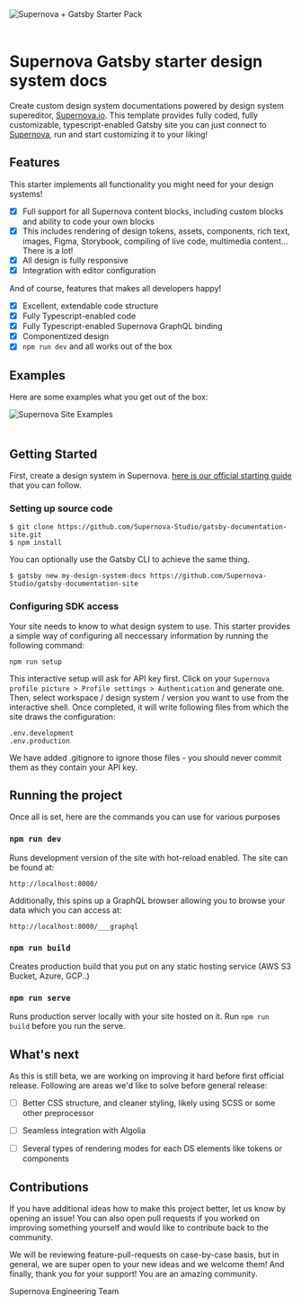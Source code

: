 <img src="https://github.com/Supernova-Studio/gatsby-documentation-site/readme-icon.png" alt="Supernova + Gatsby Starter Pack" style="max-width:100%; margin-bottom: 20px;" />

# Supernova Gatsby starter design system docs

Create custom design system documentations powered by design system supereditor, [Supernova.io](https://supernova.io). This template provides fully coded, fully customizable, typescript-enabled Gatsby site you can just connect to [Supernova](https://supernova.io), run and start customizing it to your liking!

## Features

This starter implements all functionality you might need for your design systems!

- [x] Full support for all Supernova content blocks, including custom blocks and ability to code your own blocks
- [x] This includes rendering of design tokens, assets, components, rich text, images, Figma, Storybook, compiling of live code, multimedia content... There is a lot!
- [x] All design is fully responsive
- [x] Integration with editor configuration

And of course, features that makes all developers happy!

- [x] Excellent, extendable code structure
- [x] Fully Typescript-enabled code
- [x] Fully Typescript-enabled Supernova GraphQL binding
- [x] Componentized design
- [x] `npm run dev` and all works out of the box

## Examples

Here are some examples what you get out of the box:

<img src="https://github.com/Supernova-Studio/gatsby-documentation-site/readme-examples.png" alt="Supernova Site Examples" style="max-width:100%; margin-bottom: 20px;" />

## Getting Started 

First, create a design system in Supernova. [here is our official starting guide](https://learn.supernova.io/introduction/getting-started.html) that you can follow.

### Setting up source code
```
$ git clone https://github.com/Supernova-Studio/gatsby-documentation-site.git
$ npm install
```

You can optionally use the Gatsby CLI to achieve the same thing.

```
$ gatsby new my-design-system-docs https://github.com/Supernova-Studio/gatsby-documentation-site
```

### Configuring SDK access

Your site needs to know to what design system to use. This starter provides a simple way of configuring all neccessary information by running the following command:

```
npm run setup
```

This interactive setup will ask for API key first. Click on your `Supernova profile picture > Profile settings > Authentication` and generate one. Then, select workspace / design system / version you want to use from the interactive shell. Once completed, it will write following files from which the site draws the configuration:

```
.env.development
.env.production
```

We have added .gitignore to ignore those files - you should never commit them as they contain your API key.

## Running the project

Once all is set, here are the commands you can use for various purposes

### `npm run dev`

Runs development version of the site with hot-reload enabled. The site can be found at:

```
http://localhost:8000/
```

Additionally, this spins up a GraphQL browser allowing you to browse your data which you can access at:

```
http://localhost:8000/___graphql
```

### `npm run build`

Creates production build that you put on any static hosting service (AWS S3 Bucket, Azure, GCP..)

### `npm run serve`

Runs production server locally with your site hosted on it. Run `npm run build` before you run the serve.

## What's next

As this is still beta, we are working on improving it hard before first official release. Following are areas we'd like to solve before general release:

- [ ] Better CSS structure, and cleaner styling, likely using SCSS or some other preprocessor
- [ ] Seamless integration with Algolia
- [ ] Several types of rendering modes for each DS elements like tokens or components


## Contributions

If you have additional ideas how to make this project better, let us know by opening an issue! You can also open pull requests if you worked on improving something yourself and would like to contribute back to the community. 

We will be reviewing feature-pull-requests on case-by-case basis, but in general, we are super open to your new ideas and we welcome them! And finally, thank you for your support! You are an amazing community.

Supernova Engineering Team